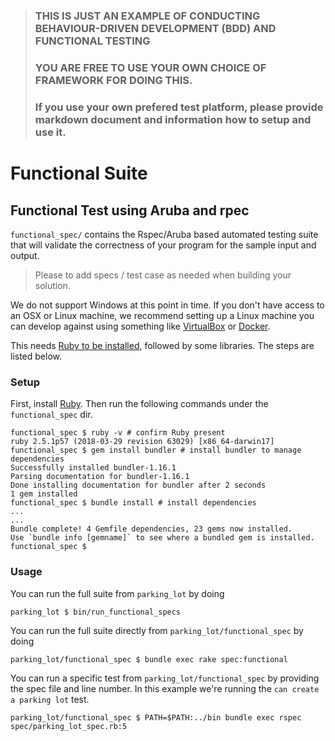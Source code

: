 #                                               
> ### THIS IS JUST AN EXAMPLE OF CONDUCTING BEHAVIOUR-DRIVEN DEVELOPMENT (BDD) AND FUNCTIONAL TESTING
> ### YOU ARE FREE TO USE YOUR OWN CHOICE OF FRAMEWORK FOR DOING THIS.         
> ### If you use your own prefered test platform, please provide markdown document and information how to setup and use it.
#

# Functional Suite

##  Functional Test using Aruba and rpec

`functional_spec/` contains the Rspec/Aruba based automated testing suite that will validate the correctness of your program for the sample input and output.

> Please to add specs / test case as needed when building your solution.

We do not support Windows at this point in time. If you don't have access to an OSX or Linux machine, we recommend  setting up a Linux machine you can develop against using something like [VirtualBox](https://www.virtualbox.org/) or [Docker](https://docs.docker.com/docker-for-windows/#test-your-installation).

This needs [Ruby to be installed](https://www.ruby-lang.org/en/documentation/installation/), followed by some libraries. The steps are listed below.

### Setup

First, install [Ruby](https://www.ruby-lang.org/en/documentation/installation/). Then run the following commands under the `functional_spec` dir.

```
functional_spec $ ruby -v # confirm Ruby present
ruby 2.5.1p57 (2018-03-29 revision 63029) [x86_64-darwin17]
functional_spec $ gem install bundler # install bundler to manage dependencies
Successfully installed bundler-1.16.1
Parsing documentation for bundler-1.16.1
Done installing documentation for bundler after 2 seconds
1 gem installed
functional_spec $ bundle install # install dependencies
...
...
Bundle complete! 4 Gemfile dependencies, 23 gems now installed.
Use `bundle info [gemname]` to see where a bundled gem is installed.
functional_spec $ 

```

### Usage

You can run the full suite from `parking_lot` by doing
```
parking_lot $ bin/run_functional_specs
```

You can run the full suite directly from `parking_lot/functional_spec` by doing
```
parking_lot/functional_spec $ bundle exec rake spec:functional
```

You can run a specific test from `parking_lot/functional_spec` by providing the spec file and line number. In this example we're running the `can create a parking lot` test.
```
parking_lot/functional_spec $ PATH=$PATH:../bin bundle exec rspec spec/parking_lot_spec.rb:5
```
